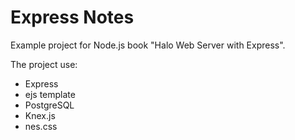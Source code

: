 # Express Notes

Example project for Node.js book "Halo Web Server with Express".

The project use:
* Express
* ejs template
* PostgreSQL
* Knex.js
* nes.css
